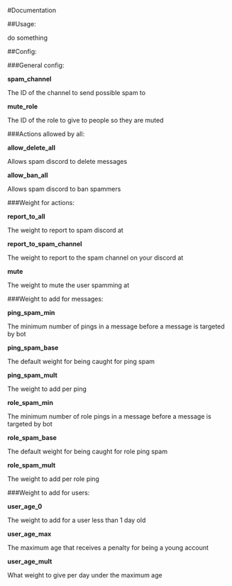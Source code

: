 #Documentation

##Usage:

do something

##Config:

###General config:

**spam_channel**

The ID of the channel to send possible spam to

**mute_role**

The ID of the role to give to people so they are muted

###Actions allowed by all:

**allow_delete_all**

Allows spam discord to delete messages

**allow_ban_all**

Allows spam discord to ban spammers

###Weight for actions:

**report_to_all**

The weight to report to spam discord at

**report_to_spam_channel**

The weight to report to the spam channel on your discord at

**mute**

The weight to mute the user spamming at

###Weight to add for messages:

**ping_spam_min**

The minimum number of pings in a message before a message is targeted by bot

**ping_spam_base**

The default weight for being caught for ping spam

**ping_spam_mult**

The weight to add per ping

**role_spam_min**

The minimum number of role pings in a message before a message is targeted by bot

**role_spam_base**

The default weight for being caught for role ping spam

**role_spam_mult**

The weight to add per role ping

###Weight to add for users:

**user_age_0**

The weight to add for a user less than 1 day old

**user_age_max**

The maximum age that receives a penalty for being a young account

**user_age_mult**

What weight to give per day under the maximum age